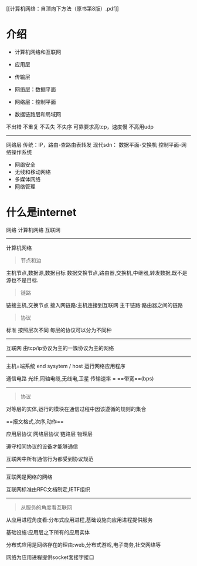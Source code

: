 
[[计算机网络：自顶向下方法（原书第8版）.pdf]]

# 介绍

- 计算机网络和互联网

- 应用层
- 传输层
- 网络层：数据平面
- 网络层：控制平面
- 数据链路层和局域网

不出错 不重复 不丢失 不失序
可靠要求高tcp，速度慢
不高用udp

---

网络层
传统：IP，路由-查路由表转发
现代sdn：
数据平面-交换机
控制平面-网络操作系统

- 网络安全
- 无线和移动网络
- 多媒体网络
- 网络管理

# 什么是internet

网络
计算机网络
互联网

---
计算机网络

>节点和边

主机节点,数据源,数据目标
数据交换节点,路由器,交换机,中继器,转发数据,既不是源也不是目标.

>链路

链接主机,交换节点
接入网链路:主机连接到互联网
主干链路:路由器之间的链路

>协议

标准
按照层次不同
每层的协议可以分为不同种

---

互联网
由tcp/ip协议为主的一簇协议为主的网络

---

主机=端系统 end sysytem / host
运行网络应用程序

通信电路
光纤,同轴电缆,无线电,卫星
传输速率 = ==带宽==(bps)

---

> 协议

对等层的实体,运行的模块在通信过程中因该遵循的规则的集合

==报文格式,次序,动作==
 
应用层协议
网络层协议
链路层
物理层

遵守相同协议的设备才能够通信

互联网中所有通信行为都受到协议规范

---

互联网是网络的网络

互联网标准由RFC文档制定,IETF组织

---

> 从服务的角度看互联网

从应用进程角度看:分布式应用进程,基础设施向应用进程提供服务

基础设施:应用层之下所有的应用实体

分布式应用是网络存在的理由:web,分布式游戏,电子商务,社交网络等

网络为应用进程提供socket套接字接口

